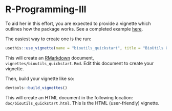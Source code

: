 # R-Programming-III


To aid her in this effort, you are expected to provide a vignette which outlines how the package works. See a completed example [here](https://bioinformatics-research-network.github.io/R-Programming-II/bioutils_quickstart.html).

The easiest way to create one is the run:

```R
usethis::use_vignette(name = "bioutils_quickstart", title = "BioUtils Quickstart")
```

This will create an [RMarkdown](https://rmarkdown.rstudio.com/) document, `vignettes/bioutils_quickstart.Rmd`. Edit this document to create your vignette. 

Then, build your vignette like so:

```R
devtools::build_vignettes()
```

This will create an HTML document in the following location: `doc/bioutils_quickstart.html`. This is the HTML (user-friendly) vignette.

